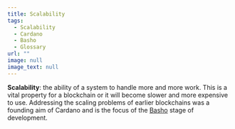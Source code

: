 ```yaml
---
title: Scalability
tags:
  - Scalability
  - Cardano
  - Basho
  - Glossary
url: ""
image: null
image_text: null
---
```


**Scalability**: the ability of a system to handle more and more work. This is a vital property for a blockchain or it will become slower and more expensive to use. Addressing the scaling problems of earlier blockchains was a founding aim of Cardano and is the focus of the [Basho](https://www.essentialcardano.io/glossary/basho) stage of development.
